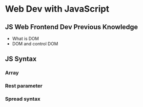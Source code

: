 # Web Dev with JavaScript

## JS Web Frontend Dev Previous Knowledge

* What is DOM
* DOM and control DOM

## JS Syntax

### Array

### Rest parameter

### Spread syntax
